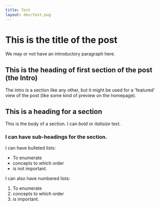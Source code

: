 ```yaml
---
title: Test
layout: dev/test.pug
---
```


# This is the title of the post
We may or not have an introductory paragraph here.

## This is the heading of first section of the post (the Intro)
The intro is a section like any other, but it might be used for a 'featured' view of the post (like some kind of preview on the homepage).

## This is a heading for a section
This is the body of a section.
I can *bold* or _italisize_ text.

### I can have sub-headings for the section.
I can have bulleted lists:
- To enumerate
- concepts to which order
- is not important.

I can also have numbered lists:
1. To enumerate
2. concepts to which order
3. is important.
